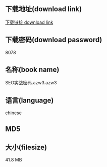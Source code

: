 ## 下载地址(download link)
[下载链接 download link](https://voluble-croquembouche-d321dc.netlify.app/?s=SEO%E5%AE%9E%E6%88%98%E5%AF%86%E7%A0%81.azw3)

## 下载密码(download password)
8078

## 名称(book name)
SEO实战密码.azw3.azw3

## 语言(language)
chinese

## MD5


## 大小(filesize)
41.8 MB
